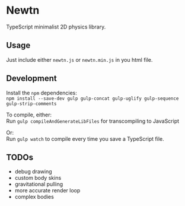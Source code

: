 # Newtn
TypeScript minimalist 2D physics library.

## Usage
Just include either `newtn.js` or `newtn.min.js` in you html file.

## Development
Install the `npm` dependencies:  
``npm install --save-dev gulp gulp-concat gulp-uglify gulp-sequence gulp-strip-comments``

To compile, either:  
Run `gulp compileAndGenerateLibFiles` for transcompiling to JavaScript

Or:  
Run `gulp watch` to compile every time you save a TypeScript file.


## TODOs
* debug drawing
* custom body skins
* gravitational pulling
* more accurate render loop
* complex bodies
